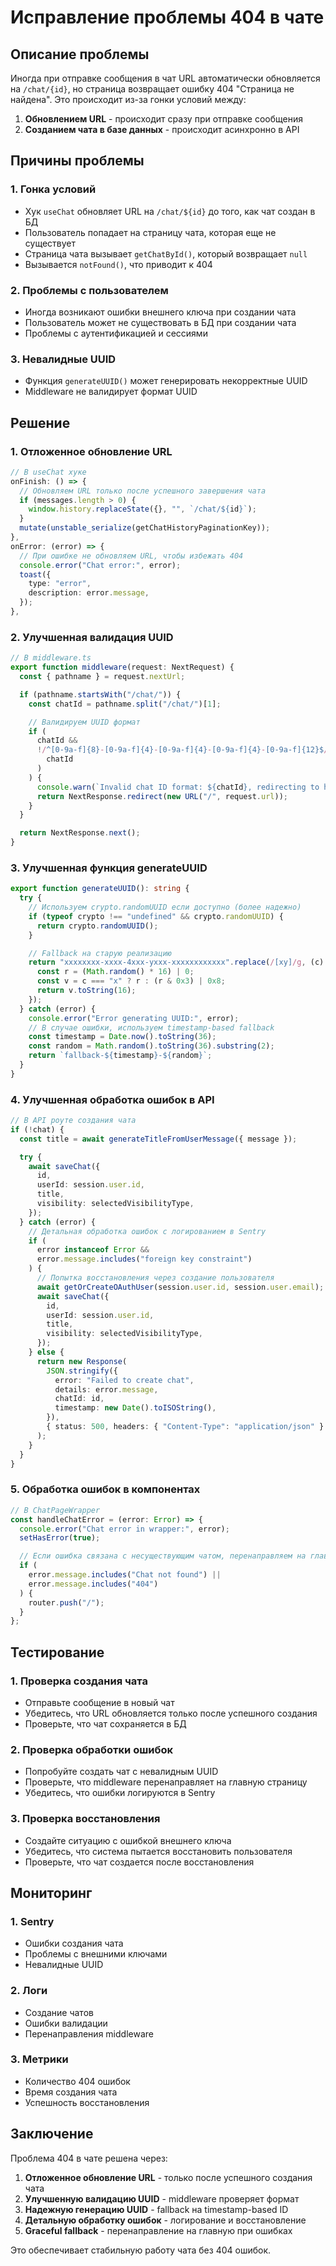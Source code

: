 # Исправление проблемы 404 в чате

## Описание проблемы

Иногда при отправке сообщения в чат URL автоматически обновляется на `/chat/{id}`, но страница возвращает ошибку 404 "Страница не найдена". Это происходит из-за гонки условий между:

1. **Обновлением URL** - происходит сразу при отправке сообщения
2. **Созданием чата в базе данных** - происходит асинхронно в API

## Причины проблемы

### 1. Гонка условий

- Хук `useChat` обновляет URL на `/chat/${id}` до того, как чат создан в БД
- Пользователь попадает на страницу чата, которая еще не существует
- Страница чата вызывает `getChatById()`, который возвращает `null`
- Вызывается `notFound()`, что приводит к 404

### 2. Проблемы с пользователем

- Иногда возникают ошибки внешнего ключа при создании чата
- Пользователь может не существовать в БД при создании чата
- Проблемы с аутентификацией и сессиями

### 3. Невалидные UUID

- Функция `generateUUID()` может генерировать некорректные UUID
- Middleware не валидирует формат UUID

## Решение

### 1. Отложенное обновление URL

```typescript
// В useChat хуке
onFinish: () => {
  // Обновляем URL только после успешного завершения чата
  if (messages.length > 0) {
    window.history.replaceState({}, "", `/chat/${id}`);
  }
  mutate(unstable_serialize(getChatHistoryPaginationKey));
},
onError: (error) => {
  // При ошибке не обновляем URL, чтобы избежать 404
  console.error("Chat error:", error);
  toast({
    type: "error",
    description: error.message,
  });
},
```

### 2. Улучшенная валидация UUID

```typescript
// В middleware.ts
export function middleware(request: NextRequest) {
  const { pathname } = request.nextUrl;

  if (pathname.startsWith("/chat/")) {
    const chatId = pathname.split("/chat/")[1];

    // Валидируем UUID формат
    if (
      chatId &&
      !/^[0-9a-f]{8}-[0-9a-f]{4}-[0-9a-f]{4}-[0-9a-f]{4}-[0-9a-f]{12}$/i.test(
        chatId
      )
    ) {
      console.warn(`Invalid chat ID format: ${chatId}, redirecting to home`);
      return NextResponse.redirect(new URL("/", request.url));
    }
  }

  return NextResponse.next();
}
```

### 3. Улучшенная функция generateUUID

```typescript
export function generateUUID(): string {
  try {
    // Используем crypto.randomUUID если доступно (более надежно)
    if (typeof crypto !== "undefined" && crypto.randomUUID) {
      return crypto.randomUUID();
    }

    // Fallback на старую реализацию
    return "xxxxxxxx-xxxx-4xxx-yxxx-xxxxxxxxxxxx".replace(/[xy]/g, (c) => {
      const r = (Math.random() * 16) | 0;
      const v = c === "x" ? r : (r & 0x3) | 0x8;
      return v.toString(16);
    });
  } catch (error) {
    console.error("Error generating UUID:", error);
    // В случае ошибки, используем timestamp-based fallback
    const timestamp = Date.now().toString(36);
    const random = Math.random().toString(36).substring(2);
    return `fallback-${timestamp}-${random}`;
  }
}
```

### 4. Улучшенная обработка ошибок в API

```typescript
// В API роуте создания чата
if (!chat) {
  const title = await generateTitleFromUserMessage({ message });

  try {
    await saveChat({
      id,
      userId: session.user.id,
      title,
      visibility: selectedVisibilityType,
    });
  } catch (error) {
    // Детальная обработка ошибок с логированием в Sentry
    if (
      error instanceof Error &&
      error.message.includes("foreign key constraint")
    ) {
      // Попытка восстановления через создание пользователя
      await getOrCreateOAuthUser(session.user.id, session.user.email);
      await saveChat({
        id,
        userId: session.user.id,
        title,
        visibility: selectedVisibilityType,
      });
    } else {
      return new Response(
        JSON.stringify({
          error: "Failed to create chat",
          details: error.message,
          chatId: id,
          timestamp: new Date().toISOString(),
        }),
        { status: 500, headers: { "Content-Type": "application/json" } }
      );
    }
  }
}
```

### 5. Обработка ошибок в компонентах

```typescript
// В ChatPageWrapper
const handleChatError = (error: Error) => {
  console.error("Chat error in wrapper:", error);
  setHasError(true);

  // Если ошибка связана с несуществующим чатом, перенаправляем на главную
  if (
    error.message.includes("Chat not found") ||
    error.message.includes("404")
  ) {
    router.push("/");
  }
};
```

## Тестирование

### 1. Проверка создания чата

- Отправьте сообщение в новый чат
- Убедитесь, что URL обновляется только после успешного создания
- Проверьте, что чат сохраняется в БД

### 2. Проверка обработки ошибок

- Попробуйте создать чат с невалидным UUID
- Проверьте, что middleware перенаправляет на главную страницу
- Убедитесь, что ошибки логируются в Sentry

### 3. Проверка восстановления

- Создайте ситуацию с ошибкой внешнего ключа
- Убедитесь, что система пытается восстановить пользователя
- Проверьте, что чат создается после восстановления

## Мониторинг

### 1. Sentry

- Ошибки создания чата
- Проблемы с внешними ключами
- Невалидные UUID

### 2. Логи

- Создание чатов
- Ошибки валидации
- Перенаправления middleware

### 3. Метрики

- Количество 404 ошибок
- Время создания чата
- Успешность восстановления

## Заключение

Проблема 404 в чате решена через:

1. **Отложенное обновление URL** - только после успешного создания чата
2. **Улучшенную валидацию UUID** - middleware проверяет формат
3. **Надежную генерацию UUID** - fallback на timestamp-based ID
4. **Детальную обработку ошибок** - логирование и восстановление
5. **Graceful fallback** - перенаправление на главную при ошибках

Это обеспечивает стабильную работу чата без 404 ошибок.
